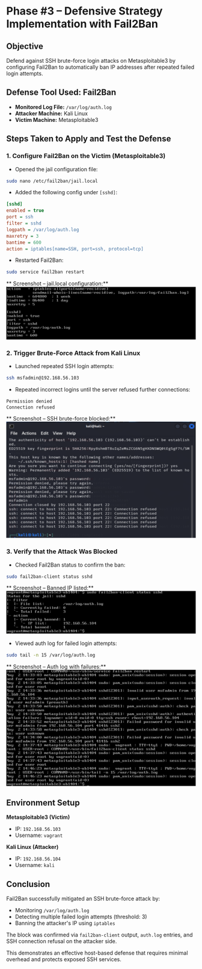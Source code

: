 # Phase #3 – Defensive Strategy Implementation with Fail2Ban

##  Objective

Defend against SSH brute-force login attacks on Metasploitable3 by configuring Fail2Ban to automatically ban IP addresses after repeated failed login attempts.



##  Defense Tool Used: Fail2Ban

* **Monitored Log File:** `/var/log/auth.log`
* **Attacker Machine:** Kali Linux
* **Victim Machine:** Metasploitable3



##  Steps Taken to Apply and Test the Defense

### 1. Configure Fail2Ban on the Victim (Metasploitable3)

* Opened the jail configuration file:

```bash
sudo nano /etc/fail2ban/jail.local
```

* Added the following config under `[sshd]`:

```ini
[sshd]
enabled = true
port = ssh
filter = sshd
logpath = /var/log/auth.log
maxretry = 3
bantime = 600
action = iptables[name=SSH, port=ssh, protocol=tcp]
```

* Restarted Fail2Ban:

```bash
sudo service fail2ban restart
```

** Screenshot – jail.local configuration:**
![](image.png)



### 2. Trigger Brute-Force Attack from Kali Linux

* Launched repeated SSH login attempts:

```bash
ssh msfadmin@192.168.56.103
```

* Repeated incorrect logins until the server refused further connections:

```
Permission denied
Connection refused
```

** Screenshot – SSH brute-force blocked:**
![](image-1.png)


### 3. Verify that the Attack Was Blocked

* Checked Fail2Ban status to confirm the ban:

```bash
sudo fail2ban-client status sshd
```

** Screenshot – Banned IP listed:**
![](image-2.png)

* Viewed auth log for failed login attempts:

```bash
sudo tail -n 15 /var/log/auth.log
```

** Screenshot – Auth log with failures:**
![alt text](image-3.png)


##  Environment Setup

**Metasploitable3 (Victim)**

* IP: `192.168.56.103`
* Username: `vagrant`

**Kali Linux (Attacker)**

* IP: `192.168.56.104`
* Username: `kali`



##  Conclusion

Fail2Ban successfully mitigated an SSH brute-force attack by:

* Monitoring `/var/log/auth.log`
* Detecting multiple failed login attempts (threshold: 3)
* Banning the attacker's IP using `iptables`

The block was confirmed via `fail2ban-client` output, `auth.log` entries, and SSH connection refusal on the attacker side.

This demonstrates an effective host-based defense that requires minimal overhead and protects exposed SSH services.
